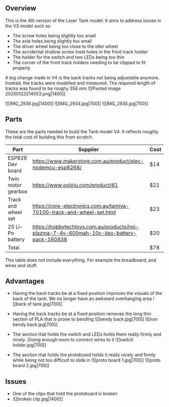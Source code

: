 ## Overview
This is the 4th version of the Laser Tank model. It aims to address issues in the V3 model such as
- The screw holes being slightly too small
- The axle holes being slightly too small
- The driver wheel being too close to the idler wheel
- The accidental shallow screw inset holes in the front track holder
- The holder for the switch and two LEDs being too thin
- The corner of the front track holders needing to be clipped to fit properly

A big change made in V4 is the back tracks not being adjustable anymore. Instead, the tracks were modelled and measured. The required length of tracks was found to be roughy 356 mm
![[Pasted image 20250123214053.png|1400]]

![[IMG_2936.jpg|1400]]
![[IMG_2934.jpg|700]] ![[IMG_2935.jpg|700]]


## Parts
These are the parts needed to build the Tank model V4. It reflects roughly the total cost of building this from scratch.

|Part|Supplier|Cost|
|---|---|---|
|ESP826 Dev board|https://www.makerstore.com.au/product/elec-nodemcu-esp8266/|$14|
|Twin motor gearbox|https://www.pololu.com/product/61|$21|
|Track and wheel set|https://core-electronics.com.au/tamiya-70100-track-and-wheel-set.html|$23|
|2S Li-Po battery|https://hobbytechtoys.com.au/products/hpi-plazma-7-4v-600mah-10c-lipo-battery-pack-160838|$20|
|Total| |$78|

This table does not include everything. For example the breadboard, and wires and stuff.

## Advantages
- Having the back tracks be at a fixed position improves the visuals of the back of the tank. We no longer have an awkward overhanging area
![[back of tank.jpg|700]]

- Having the back tracks be at a fixed position removes the long thin section of PLA that is prone to bending
![[bendy back.jpg|700]] ![[non bendy back.jpg|700]]

- The section that holds the switch and LEDs holds them really firmly and nicely. Giving enough room to connect wires to it
![[switch holder.jpg|700]]

- The section that holds the protoboard holds it really nicely and firmly while being not too difficult to slide in
![[proto board 1.jpg|700]] ![[proto board 2.jpg|700]]

## Issues

- One of the clips that hold the protoboard is broken
- ![[broken clip.jpg|1400]]